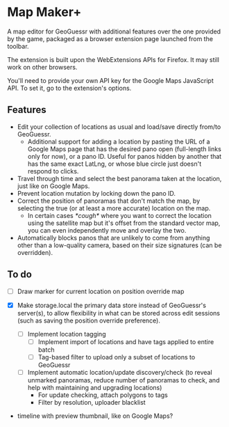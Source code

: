 # Map Maker+

A map editor for GeoGuessr with additional features over the one provided by the game, packaged as a browser extension page launched from the toolbar.

The extension is built upon the WebExtensions APIs for Firefox. It may still work on other browsers.

You'll need to provide your own API key for the Google Maps JavaScript API. To set it, go to the extension's options.

## Features
- Edit your collection of locations as usual and load/save directly from/to GeoGuessr.
    - Additional support for adding a location by pasting the URL of a Google Maps page that has the desired pano open (full-length links only for now), or a pano ID. Useful for panos hidden by another that has the same exact LatLng, or whose blue circle just doesn't respond to clicks.
- Travel through time and select the best panorama taken at the location, just like on Google Maps.
- Prevent location mutation by locking down the pano ID.
- Correct the position of panoramas that don't match the map, by selecting the true (or at least a more accurate) location on the map.
    - In certain cases _\*cough\*_ where you want to correct the location using the satellite map but it's offset from the standard vector map, you can even independently move and overlay the two.
- Automatically blocks panos that are unlikely to come from anything other than a low-quality camera, based on their size signatures (can be overridden).

## To do
- [ ] Draw marker for current location on position override map

- [x] Make storage.local the primary data store instead of GeoGuessr's server(s), to allow flexibility in what can be stored across edit sessions (such as saving the position override preference).
    - [ ] Implement location tagging
        - [ ] Implement import of locations and have tags applied to entire batch
        - [ ] Tag-based filter to upload only a subset of locations to GeoGuessr
    - [ ] Implement automatic location/update discovery/check (to reveal unmarked panoramas, reduce number of panoramas to check, and help with maintaining and upgrading locations)
        - For update checking, attach polygons to tags
        - Filter by resolution, uploader blacklist

- timeline with preview thumbnail, like on Google Maps?